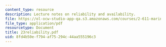 ```yaml
---
content_type: resource
description: Lecture notes on reliability and availability.
file: https://ol-ocw-studio-app-qa.s3.amazonaws.com/courses/2-611-marine-power-and-propulsion-fall-2006/8fd4b50ef794af75294c44aa555196c3_23reliability.pdf
file_type: application/pdf
resourcetype: Document
title: 23reliability.pdf
uid: 8fd4b50e-f794-af75-294c-44aa555196c3
---
```

